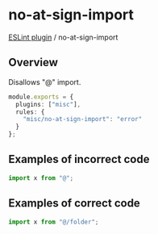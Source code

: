 # no-at-sign-import

[ESLint plugin](https://ilyub.github.io/eslint-plugin-misc/) / no-at-sign-import

## Overview

Disallows "@" import.

```ts
module.exports = {
  plugins: ["misc"],
  rules: {
    "misc/no-at-sign-import": "error"
  }
};
```

## Examples of incorrect code

```ts
import x from "@";
```

## Examples of correct code

```ts
import x from "@/folder";
```